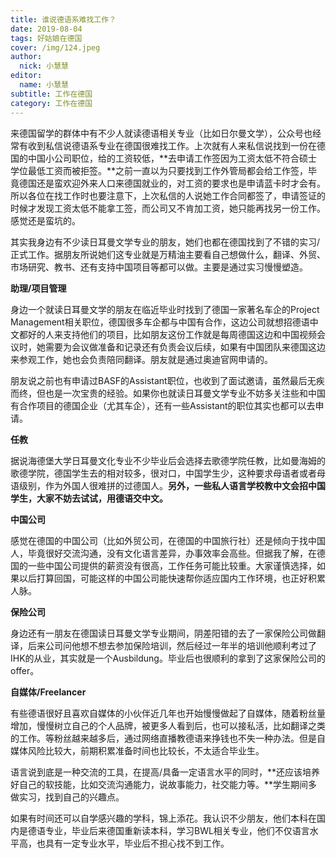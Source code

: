 ```yaml
---
title: 谁说德语系难找工作？
date: 2019-08-04
tags: 好姑娘在德国
cover: /img/124.jpeg
author: 
  nick: 小慧慧
editor: 
  name: 小慧慧
subtitle: 工作在德国
category: 工作在德国
---
```




来德国留学的群体中有不少人就读德语相关专业（比如日尔曼文学），公众号也经常有收到私信说德语系专业在德国很难找工作。上次就有人来私信说找到一份在德国的中国小公司职位，给的工资较低，**去申请工作签因为工资太低不符合硕士学位最低工资而被拒签。**之前一直以为只要找到工作外管局都会给工作签，毕竟德国还是蛮欢迎外来人口来德国就业的，对工资的要求也是申请蓝卡时才会有。所以各位在找工作时也要注意下，上次私信的人说她工作合同都签了，申请签证的时候才发现工资太低不能拿工签，而公司又不肯加工资，她只能再找另一份工作。感觉还是蛮坑的。



其实我身边有不少读日耳曼文学专业的朋友，她们也都在德国找到了不错的实习/正式工作。据朋友所说她们这专业就是万精油主要看自己想做什么，翻译、外贸、市场研究、教书、还有支持中国项目等都可以做。主要是通过实习慢慢塑造。



**助理/项目管理**

身边一个就读日耳曼文学的朋友在临近毕业时找到了德国一家著名车企的Project Management相关职位，德国很多车企都与中国有合作，这边公司就想招德语中文都好的人来支持他们的项目，比如朋友这份工作就是每周德国这边和中国视频会议时，她需要为会议做准备和记录还有负责会议后续，如果有中国团队来德国这边来参观工作，她也会负责陪同翻译。朋友就是通过奥迪官网申请的。



朋友说之前也有申请过BASF的Assistant职位，也收到了面试邀请，虽然最后无疾而终，但也是一次宝贵的经验。如果你也就读日耳曼文学专业不妨多关注些和中国有合作项目的德国企业（尤其车企），还有一些Assistant的职位其实也都可以去申请。


**任教**

据说海德堡大学日耳曼文化专业不少毕业后会选择去歌德学院任教，比如曼海姆的歌德学院，德国学生去的相对较多，很对口，中国学生少，这种要求母语者或者母语级别，作为外国人很难拼的过德国人。**另外，一些私人语言学校教中文会招中国学生，大家不妨去试试，用德语交中文。**



**中国公司**

感觉在德国的中国公司（比如外贸公司，在德国的中国旅行社）还是倾向于找中国人，毕竟很好交流沟通，没有文化语言差异，办事效率会高些。但据我了解，在德国的一些中国公司提供的薪资没有很高，工作任务可能比较重。大家谨慎选择，如果以后打算回国，可能这样的中国公司能快速帮你适应国内工作环境，也正好积累人脉。



**保险公司**

身边还有一朋友在德国读日耳曼文学专业期间，阴差阳错的去了一家保险公司做翻译，后来公司问他想不想去参加保险培训，然后经过一年半的培训他顺利考过了IHK的从业，其实就是一个Ausbildung。毕业后也很顺利的拿到了这家保险公司的offer。




**自媒体/Freelancer**

有些德语很好且喜欢自媒体的小伙伴近几年也开始慢慢做起了自媒体，随着粉丝量增加，慢慢树立自己的个人品牌，被更多人看到后，也可以接私活，比如翻译之类的工作。等粉丝越来越多后，通过网络直播教德语来挣钱也不失一种办法。但是自媒体风险比较大，前期积累准备时间也比较长，不太适合毕业生。



语言说到底是一种交流的工具，在提高/具备一定语言水平的同时，**还应该培养好自己的软技能，比如交流沟通能力，说故事能力，社交能力等。**学生期间多做实习，找到自己的兴趣点。



如果有时间还可以自学感兴趣的学科，锦上添花。我认识不少朋友，他们本科在国内是德语专业，毕业后来德国重新读本科，学习BWL相关专业，他们不仅语言水平高，也具有一定专业水平，毕业后不担心找不到工作。

